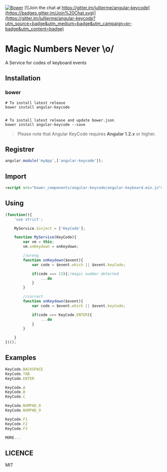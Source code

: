[![Bower](https://img.shields.io/bower/v/angular-keycode.svg)](http://bower.io/search/?q=angular-keycode)
[![Join the chat at https://gitter.im/jullierme/angular-keycode](https://badges.gitter.im/Join%20Chat.svg)](https://gitter.im/jullierme/angular-keycode?utm_source=badge&utm_medium=badge&utm_campaign=pr-badge&utm_content=badge)


Magic Numbers Never \o/
===================

A Service for codes of keyboard events

Installation
-------------

### bower

```shell
# To install latest release
bower install angular-keycode


# To install latest release and update bower.json
bower install angular-keycode --save
```

> Please note that Angular KeyCode requires **Angular 1.2.x** or higher.


Registrer
-------------
```js
angular.module('myApp',['angular-keycode']);
```

Import
-------------
```html
<script src="bower_components/angular-keycode/angular-keyboard.min.js"></script>
```

Using
-------------
```js
(function(){
	'use strict';

	MyService.$inject = ['KeyCode'];

	function MyService(KeyCode){
		var vm = this;
		vm.onKeydown = onKeydown;

        //wrong
		function onKeydown($event){
			var code = $event.which || $event.keyCode;

			if(code === 13){//magic number detected
				...do
			}
		}

        //correct
		function onKeydown($event){
            var code = $event.which || $event.keyCode;

            if(code === KeyCode.ENTER){
                ...do
            }
        }

	}
})();

```

Examples
------------

```js
KeyCode.BACKSPACE
KeyCode.TAB
KeyCode.ENTER

KeyCode.A
KeyCode.B
KeyCode.C

KeyCode.NUMPAD_8
KeyCode.NUMPAD_9

KeyCode.F1
KeyCode.F2
KeyCode.F3

MORE...
```

LICENCE
-------------

MIT